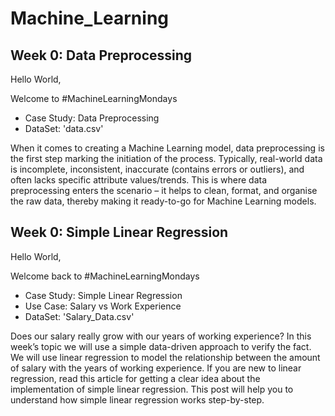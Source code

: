 # Machine_Learning

## Week 0: Data Preprocessing

Hello World, 

Welcome to #MachineLearningMondays 
* Case Study: Data Preprocessing
* DataSet: 'data.csv'

When it comes to creating a Machine Learning model, data preprocessing is the first step marking the initiation of the process. Typically, real-world data is incomplete, inconsistent, inaccurate (contains errors or outliers), and often lacks specific attribute values/trends. This is where data preprocessing enters the scenario – it helps to clean, format, and organise the raw data, thereby making it ready-to-go for Machine Learning models.  

## Week 0: Simple Linear Regression

Hello World, 

Welcome back to #MachineLearningMondays 
* Case Study: Simple Linear Regression 
* Use Case: Salary vs Work Experience 
* DataSet: 'Salary_Data.csv'

Does our salary really grow with our years of working experience? 
In this week’s topic we will use a simple data-driven approach to verify the fact. We will use linear regression to model the relationship between the amount of salary with the years of working experience. If you are new to linear regression, read this article for getting a clear idea about the implementation of simple linear regression. This post will help you to understand how simple linear regression works step-by-step.

